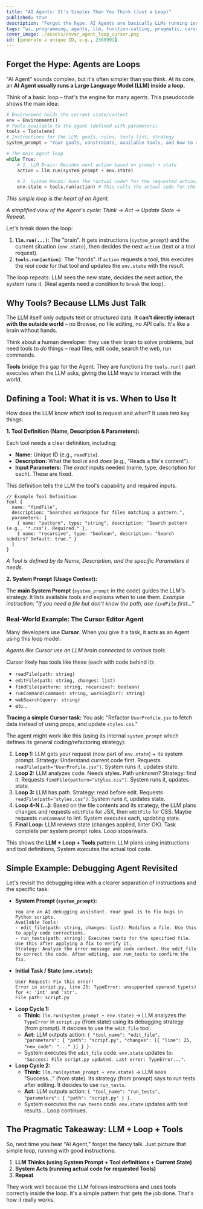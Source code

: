 ```yaml
---
title: "AI Agents: It's Simpler Than You Think (Just a Loop)"
published: true
description: "Forget the hype. AI Agents are basically LLMs running inside a loop with access to tools. Let's break down the code and see how tools like Cursor use this."
tags: "ai, programming, agents, llm, function-calling, pragmatic, cursor"
cover_image: ./assets/cover_agent_loop_cursor.png
id: [generate a unique ID, e.g., 2368991]
---
```


## Forget the Hype: Agents are Loops

"AI Agent" sounds complex, but it's often simpler than you think. At its core, an **AI Agent usually runs a Large Language Model (LLM) inside a loop.**

Think of a basic loop – that's the engine for many agents. This pseudocode shows the main idea:

```python
# Environment holds the current state/context
env = Environment()
# Tools available to the agent (defined with parameters)
tools = Tools(env)
# Instructions for the LLM: goals, rules, tools list, strategy
system_prompt = "Your goals, constraints, available tools, and how to act..."

# The main agent loop
while True:
    # 1. LLM Brain: Decides next action based on prompt + state
    action = llm.run(system_prompt + env.state)

    # 2. System Hands: Runs the *actual code* for the requested action/tool
    env.state = tools.run(action) # This calls the actual code for the tool
```

_This simple loop is the heart of an Agent._

_A simplified view of the Agent's cycle: Think -\> Act -\> Update State -\> Repeat._

Let's break down the loop:

1.  **`llm.run(...)`**: The "brain". It gets instructions (`system_prompt`) and the current situation (`env.state`), then decides the next `action` (text or a tool request).
2.  **`tools.run(action)`**: The "hands". If `action` requests a tool, this executes the _real code_ for that tool and updates the `env.state` with the result.

The loop repeats: LLM sees the new state, decides the next action, the system runs it. (Real agents need a condition to `break` the loop).

## Why Tools? Because LLMs Just Talk

The LLM itself only outputs text or structured data. **It can't directly interact with the outside world** – no Browse, no file editing, no API calls. It's like a brain without hands.

Think about a human developer: they use their brain to solve problems, but need tools to _do_ things – read files, edit code, search the web, run commands.

**Tools** bridge this gap for the Agent. They are functions the `tools.run()` part executes when the LLM asks, giving the LLM ways to interact with the world.

## Defining a Tool: What it is vs. When to Use It

How does the LLM know _which_ tool to request and _when_? It uses two key things:

**1. Tool Definition (Name, Description & Parameters):**

Each tool needs a clear definition, including:

- **Name:** Unique ID (e.g., `readFile`).
- **Description:** What the tool _is_ and _does_ (e.g., "Reads a file's content").
- **Input Parameters:** The _exact_ inputs needed (name, type, description for each). These are fixed.

This definition tells the LLM the tool's capability and required inputs.

```pseudocode
// Example Tool Definition
Tool {
  name: "findFile",
  description: "Searches workspace for files matching a pattern.",
  parameters: [
    { name: "pattern", type: "string", description: "Search pattern (e.g., '*.css'). Required." },
    { name: "recursive", type: "boolean", description: "Search subdirs? Default: true." }
  ]
}
```

_A Tool is defined by its Name, Description, and the specific Parameters it needs._

**2. System Prompt (Usage Context):**

The **main System Prompt** (`system_prompt` in the code) guides the LLM's strategy. It lists available tools and explains _when_ to use them.
_Example instruction:_ _"If you need a file but don't know the path, use `findFile` first..."_

### Real-World Example: The Cursor Editor Agent

Many developers use **Cursor**. When you give it a task, it acts as an Agent using this loop model.

_Agents like Cursor use an LLM brain connected to various tools._

Cursor likely has tools like these (each with code behind it):

- `readFile(path: string)`
- `editFile(path: string, changes: list)`
- `findFile(pattern: string, recursive?: boolean)`
- `runCommand(command: string, workingDir?: string)`
- `webSearch(query: string)`
- etc...

**Tracing a simple Cursor task:** You ask: "Refactor `UserProfile.jsx` to fetch data instead of using props, and update `styles.css`."

The agent might work like this (using its internal `system_prompt` which defines its general coding/refactoring strategy):

1.  **Loop 1:** LLM gets your request (now part of `env.state`) + its system prompt. Strategy: Understand current code first. Requests `readFile(path="UserProfile.jsx")`. System runs it, updates state.
2.  **Loop 2:** LLM analyzes code. Needs styles. Path unknown? Strategy: find it. Requests `findFile(pattern="styles.css")`. System runs it, updates state.
3.  **Loop 3:** LLM has path. Strategy: read before edit. Requests `readFile(path="styles.css")`. System runs it, updates state.
4.  **Loop 4-N (...):** Based on the file contents and its strategy, the LLM plans changes and requests `editFile` for JSX, then `editFile` for CSS. Maybe requests `runCommand` to lint. System executes each, updating state.
5.  **Final Loop:** LLM reviews state (changes applied, linter OK). Task complete per system prompt rules. Loop stops/waits.

This shows the **LLM + Loop + Tools** pattern: LLM plans using instructions and tool definitions, System executes the actual tool code.

## Simple Example: Debugging Agent Revisited

Let's revisit the debugging idea with a clearer separation of instructions and the specific task:

- **System Prompt (`system_prompt`):**
  ```
  You are an AI debugging assistant. Your goal is to fix bugs in Python scripts.
  Available Tools:
  - edit_file(path: string, changes: list): Modifies a file. Use this to apply code corrections.
  - run_tests(path: string): Executes tests for the specified file. Use this after applying a fix to verify it.
  Strategy: Analyze the error message and code context. Use edit_file to correct the code. After editing, use run_tests to confirm the fix.
  ```
- **Initial Task / State (`env.state`):**
  ```
  User Request: Fix this error!
  Error in script.py, line 25: TypeError: unsupported operand type(s) for +: 'int' and 'str'.
  File path: script.py
  ```
- **Loop Cycle 1:**
  - **Think:** `llm.run(system_prompt + env.state)` -\> LLM analyzes the `TypeError` in `script.py` (from state) using its debugging strategy (from prompt). It decides to use the `edit_file` tool.
  - **Act:** LLM outputs action: `{ "tool_name": "edit_file", "parameters": { "path": "script.py", "changes": [{ "line": 25, "new_code": "..." }] } }`.
  - System executes the `edit_file` code. `env.state` updates to: `"Success: File script.py updated. Last error: TypeError..."`.
- **Loop Cycle 2:**
  - **Think:** `llm.run(system_prompt + env.state)` -\> LLM sees "Success..." (from state). Its strategy (from prompt) says to run tests after editing. It decides to use `run_tests`.
  - **Act:** LLM outputs action: `{ "tool_name": "run_tests", "parameters": { "path": "script.py" } }`.
  - System executes the `run_tests` code. `env.state` updates with test results... Loop continues.

## The Pragmatic Takeaway: LLM + Loop + Tools

So, next time you hear "AI Agent," forget the fancy talk. Just picture that simple loop, running with good instructions:

1.  **LLM Thinks (using System Prompt + Tool definitions + Current State)**
2.  **System Acts (running actual code for requested Tools)**
3.  **Repeat**

They work well because the LLM follows instructions and uses tools correctly inside the loop. It's a simple pattern that gets the job done. That's how it really works.
